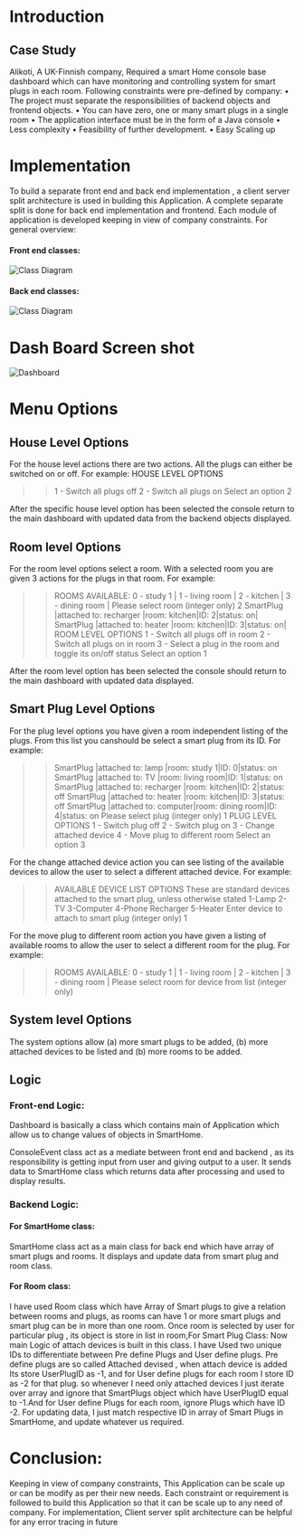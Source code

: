 # Introduction
## Case Study

Alikoti, A UK-Finnish company, Required a smart Home console base dashboard which can have 
monitoring and controlling system for smart plugs in each room. Following constraints were pre-defined 
by company:
• The project must separate the responsibilities of backend objects and frontend objects.
• You can have zero, one or many smart plugs in a single room
• The application interface must be in the form of a Java console
• Less complexity
• Feasibility of further development.
• Easy Scaling up



# Implementation
To build a separate front end and back end implementation , a client server split architecture is 
used in building this Application. A complete separate split is done for back end implementation and 
frontend. Each module of application is developed keeping in view of company constraints.
For general overview:

#### Front end classes:

![Class Diagram](./img/fcd.JPG)

#### Back end classes:

![Class Diagram](./img/bcd.JPG)


# Dash Board Screen shot
![Dashboard](./img/1.JPG)

# Menu Options

## House Level Options

For the house level actions there are two actions. All the
plugs can either be switched on or off. 
For example:
HOUSE LEVEL OPTIONS

>>1 - Switch all plugs off
2 - Switch all plugs on
Select an option
 2
 
After the specific house level option has been selected the
console  return to the main dashboard with updated
data from the backend objects displayed.

## Room level Options

For the room level options select a room. With a selected room you are given 3 actions for the
plugs in that room. 
For example:
>>ROOMS AVAILABLE: 0 - study 1 | 1 - living room | 2 -
kitchen | 3 - dining room |
Please select room (integer only)
2
SmartPlug |attached to: recharger |room: kitchen|ID:
2|status: on|
SmartPlug |attached to: heater |room: kitchen|ID:
3|status: on|
ROOM LEVEL OPTIONS
1 - Switch all plugs off in room
2 - Switch all plugs on in room
3 - Select a plug in the room and toggle its on/off status
Select an option
 1

After the room level option has been selected the console
should return to the main dashboard with updated data
displayed.


## Smart Plug Level Options
For the plug level options you have given a room
independent listing of the plugs. From this list you canshould be
select a smart plug from its ID. 
For example:
>>SmartPlug |attached to: lamp |room: study 1|ID: 0|status:
on
SmartPlug |attached to: TV |room: living room|ID:
1|status: on
SmartPlug |attached to: recharger |room: kitchen|ID:
2|status: off
SmartPlug |attached to: heater |room: kitchen|ID:
3|status: off
SmartPlug |attached to: computer|room: dining room|ID:
4|status: on
Please select plug (integer only)
1
PLUG LEVEL OPTIONS
1 - Switch plug off
2 - Switch plug on
3 - Change attached device
4 - Move plug to different room
Select an option
3

For the change attached device action you can see
listing of the available devices to allow the user to select a
different attached device. 
For example:
>>AVAILABLE DEVICE LIST OPTIONS
These are standard devices attached to the smart plug,
unless otherwise stated
1-Lamp
2-TV
3-Computer
4-Phone Recharger
5-Heater
Enter device to attach to smart plug (integer only)
1

For the move plug to different room action you have given
a listing of available rooms to allow the user to select a
different room for the plug. 
For example:
>>ROOMS AVAILABLE: 0 - study 1 | 1 - living room | 2 -
kitchen | 3 - dining room |
Please select room for device from list (integer only)

## System level Options

The system options allow (a) more smart plugs to be added,
(b) more attached devices to be listed and (b) more rooms to
be added.

## Logic
### Front-end Logic:
Dashboard is basically a class which contains main of Application which allow us to change values of objects in SmartHome.

ConsoleEvent class act as a mediate between front end and backend , as its responsibility is getting input from user and giving 
output to a user. It sends data to SmartHome class which returns data after processing and used to display results.
### Backend Logic:

#### For SmartHome class:
SmartHome class act as a main class for back end which have array of smart plugs and rooms. It displays 
and update data from smart plug and room class.
#### For Room class:
I have used Room class which have Array of Smart plugs to give a relation between rooms and plugs, as 
rooms can have 1 or more smart plugs and smart plug can be in more than one room.
Once room is selected by user for particular plug , its object is store in list in room,For Smart Plug Class:
Now main Logic of attach devices is built in this class. I have Used two unique IDs to differentiate 
between Pre define Plugs and User define plugs. Pre define plugs are so called Attached devised , when
attach device is added Its store UserPlugID as -1, and for User define plugs for each room I store ID as -2 
for that plug.
so whenever I need only attached devices I just iterate over array and ignore that SmartPlugs object 
which have UserPlugID equal to -1.And for User define Plugs for each room, ignore Plugs which have ID -2.
For updating data, I just match respective ID in array of Smart Plugs in SmartHome, and update 
whatever us required.

# Conclusion:
Keeping in view of company constraints, This Application can be scale up or can be modify as per their new needs. Each constraint or requirement is followed to build this Application so that it can be scale up to any need of company. For implementation, Client server split architecture can be helpful for any error tracing in future